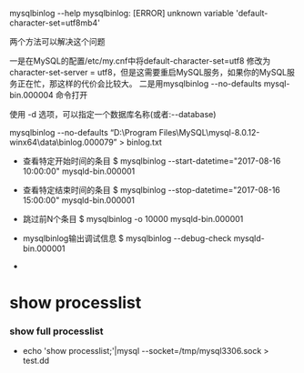 

mysqlbinlog --help
mysqlbinlog: [ERROR] unknown variable 'default-character-set=utf8mb4'

  两个方法可以解决这个问题

一是在MySQL的配置/etc/my.cnf中将default-character-set=utf8 修改为 character-set-server = utf8，但是这需要重启MySQL服务，如果你的MySQL服务正在忙，那这样的代价会比较大。
二是用mysqlbinlog --no-defaults mysql-bin.000004 命令打开

使用 -d 选项，可以指定一个数据库名称(或者:--database)


mysqlbinlog --no-defaults “D:\Program Files\MySQL\mysql-8.0.12-winx64\data\binlog.000079” > binlog.txt


* 查看特定开始时间的条目 $ mysqlbinlog --start-datetime="2017-08-16 10:00:00" mysqld-bin.000001
* 查看特定结束时间的条目 $ mysqlbinlog --stop-datetime="2017-08-16 15:00:00" mysqld-bin.000001

* 跳过前N个条目 $ mysqlbinlog -o 10000 mysqld-bin.000001
* mysqlbinlog输出调试信息 $ mysqlbinlog --debug-check mysqld-bin.000001
* 


# show processlist 
### show full processlist
* echo 'show processlist;'|mysql --socket=/tmp/mysql3306.sock > test.dd













